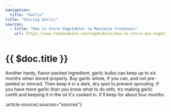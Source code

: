 ```yaml
---
navigation:
  title: "Garlic"
title: "Storing Garlic"
sources:
  - title: "How to Store Vegetables to Maximize Freshness"
    url: https://www.foodandwine.com/vegetables/how-to-store-any-vegetable
---
```


# {{ $doc.title }}

Another hardy, flavor-packed ingredient, garlic bulbs can keep up to six months when stored properly. Buy garlic whole, if you can, and not pre-peeled or minced. Then keep it in a dark, dry spot to prevent sprouting. If you have more garlic than you know what to do with, try making garlic confit and keeping it in the oil it's cooked in. It'll keep for about four months.


:article-source{:sources="sources"}